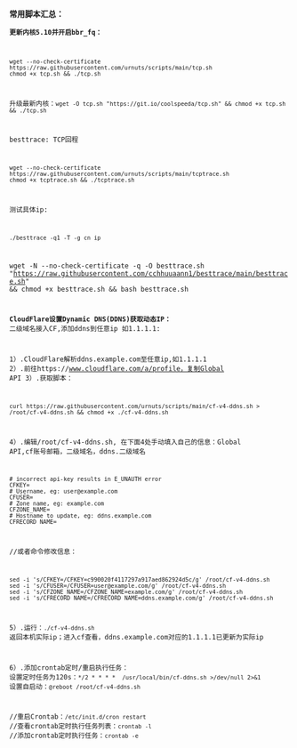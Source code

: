 **常用脚本汇总：**

<code>**更新内核5.10并开启bbr_fq：**
```
wget --no-check-certificate https://raw.githubusercontent.com/urnuts/scripts/main/tcp.sh
chmod +x tcp.sh && ./tcp.sh
```
升级最新内核：```wget -O tcp.sh "https://git.io/coolspeeda/tcp.sh" && chmod +x tcp.sh && ./tcp.sh```

besttrace: TCP回程
```
wget --no-check-certificate https://raw.githubusercontent.com/urnuts/scripts/main/tcptrace.sh
chmod +x tcptrace.sh && ./tcptrace.sh
```
测试具体ip:
```
./besttrace -q1 -T -g cn ip
```

wget -N --no-check-certificate -q -O besttrace.sh "https://raw.githubusercontent.com/cchhuuaann1/besttrace/main/besttrace.sh" && chmod +x besttrace.sh && bash besttrace.sh




**CloudFlare设置Dynamic DNS(DDNS)获取动态IP：**
二级域名接入CF,添加ddns到任意ip 如1.1.1.1:

1）.CloudFlare解析ddns.example.com至任意ip,如1.1.1.1
2）.前往https://www.cloudflare.com/a/profile，复制Global API
3）.获取脚本：
   ```
   curl https://raw.githubusercontent.com/urnuts/scripts/main/cf-v4-ddns.sh > /root/cf-v4-ddns.sh && chmod +x ./cf-v4-ddns.sh
   ```
4）.编辑/root/cf-v4-ddns.sh,
   在下面4处手动填入自己的信息：Global API,cf账号邮箱，二级域名，ddns.二级域名
   ```
# incorrect api-key results in E_UNAUTH error
CFKEY=
# Username, eg: user@example.com
CFUSER=
# Zone name, eg: example.com
CFZONE_NAME=
# Hostname to update, eg: ddns.example.com
CFRECORD_NAME=
```
//或者命令修改信息：
   ```
sed -i 's/CFKEY=/CFKEY=c990020f4117297a917aed862924d5c/g' /root/cf-v4-ddns.sh
sed -i 's/CFUSER=/CFUSER=user@example.com/g' /root/cf-v4-ddns.sh
sed -i 's/CFZONE_NAME=/CFZONE_NAME=example.com/g' /root/cf-v4-ddns.sh
sed -i 's/CFRECORD_NAME=/CFRECORD_NAME=ddns.example.com/g' /root/cf-v4-ddns.sh
```
5）.运行：```./cf-v4-ddns.sh```
返回本机实际ip；进入cf查看，ddns.example.com对应的1.1.1.1已更新为实际ip

6）.添加crontab定时/重启执行任务：
设置定时任务为120s：```*/2 * * * *  /usr/local/bin/cf-ddns.sh >/dev/null 2>&1```
设置自启动：```@reboot /root/cf-v4-ddns.sh```

//重启Crontab：```/etc/init.d/cron restart```
//查看crontab定时执行任务列表：```crontab -l```
//添加crontab定时执行任务：```crontab -e```
